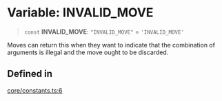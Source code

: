 # Variable: INVALID\_MOVE

> `const` **INVALID\_MOVE**: `"INVALID_MOVE"` = `'INVALID_MOVE'`

Moves can return this when they want to indicate
that the combination of arguments is illegal and
the move ought to be discarded.

## Defined in

[core/constants.ts:6](https://github.com/Think-and-Dev/cartesi-boardgame/blob/8fd55e0812bf33145abcef1d5daf0bf23fa34815/src/core/constants.ts#L6)
